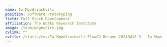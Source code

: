```yaml
---
name: Ia Mgvdliashvili
position: Software Prototyping
field: Full Stack Development
affiliation: The Works Research Institute
image: /teamimages/irm.jpg
cvlink: ""
cvfile: /static/cvs/Ia-Mgvdliashvili-FlowCV-Resume-20240418-3 - Ia Mgvdliashvili.pdf
---
```

